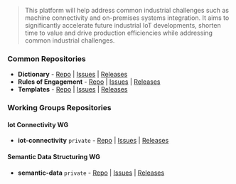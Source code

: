  > This platform will help address common industrial challenges such as machine connectivity and on-premises systems integration. It aims to significantly accelerate future industrial IoT developments, shorten time to value and drive production efficiencies while addressing common industrial challenges.
 
### Common Repositories
 * **Dictionary** -
 [Repo](https://github.com/OpenManufacturingPlatform/dictionary) | [Issues](https://github.com/OpenManufacturingPlatform/dictionary) | [Releases](https://github.com/OpenManufacturingPlatform/dictionary/releases)
 * **Rules of Engagement** - [Repo](https://github.com/OpenManufacturingPlatform/rules_of_engagement) | [Issues](https://github.com/OpenManufacturingPlatform/rules_of_engagement/issues) | [Releases](https://github.com/OpenManufacturingPlatform/rules_of_engagement/releases)
 * **Templates** - [Repo](https://github.com/OpenManufacturingPlatform/templates) | [Issues](https://github.com/OpenManufacturingPlatform/templates/issues) | [Releases](https://github.com/OpenManufacturingPlatform/templates/releases)
 
### Working Groups Repositories
#### Iot Connectivity WG
 * **iot-connectivity** `private` - [Repo](https://github.com/OpenManufacturingPlatform/iot_connectivity) | [Issues](https://github.com/OpenManufacturingPlatform/iot_connectivity/issues) | [Releases](https://github.com/OpenManufacturingPlatform/iot_connectivity/releases)
 
#### Semantic Data Structuring WG
 * **semantic-data** `private` - [Repo](https://github.com/OpenManufacturingPlatform/semantic-data) | [Issues](https://github.com/OpenManufacturingPlatform/semantic-data/issues) | [Releases](https://github.com/OpenManufacturingPlatform/semantic-data/releases) 
  
 
